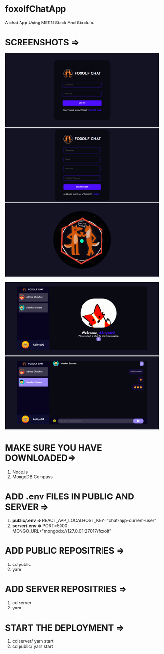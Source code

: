 # foxolfChatApp
A chat App Using MERN Stack And Stock.io.

# SCREENSHOTS =>
![Alt text](Images/login.png)
![Alt text](Images/register.png)
![Alt text](Images/loader.png)

![Alt text](Images/welcome.png)
![Alt text](Images/chat.png)


# MAKE SURE YOU HAVE DOWNLOADED=>
 1. Node.js
 2. MongoDB Compass

# ADD .env FILES IN PUBLIC AND SERVER =>
 1. **public/.env =>**
        REACT_APP_LOCALHOST_KEY="chat-app-current-user"
 2. **server/.env =>**
        PORT=5000
        MONGO_URL="mongodb://127.0.0.1:27017/foxolf"
# ADD PUBLIC REPOSITRIES =>
 1. cd public
 2. yarn

# ADD SERVER REPOSITRIES =>
 1. cd server
 2. yarn
 
# START THE DEPLOYMENT =>
1. cd server/ yarn start
2. cd public/ yarn start
